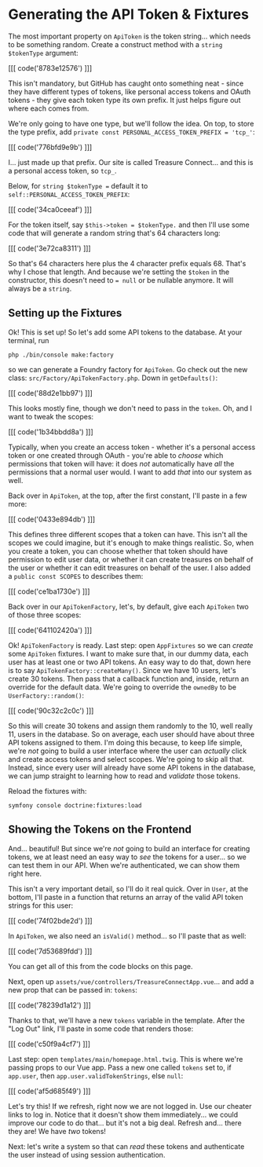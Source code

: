 # Generating the API Token & Fixtures

The most important property on `ApiToken` is the token string... which needs to
be something random. Create a construct method with a `string $tokenType` argument:

[[[ code('8783e12576') ]]]

This isn't mandatory, but GitHub has caught onto something neat - since
they have different types of tokens, like personal access tokens and OAuth tokens -
they give each token type its own prefix. It just helps figure out where each
comes from.

We're only going to have one type, but we'll follow the idea. On top, to
store the type prefix, add `private const PERSONAL_ACCESS_TOKEN_PREFIX = 'tcp_'`:

[[[ code('776bfd9e9b') ]]]

I... just made up that prefix. Our site is called Treasure Connect... and this is
a personal access token, so `tcp_`.

Below, for `string $tokenType =` default it to
`self::PERSONAL_ACCESS_TOKEN_PREFIX`:

[[[ code('34ca0ceeaf') ]]]

For the token itself, say `$this->token = $tokenType.` and then I'll use some code
that will generate a random string that's 64 characters long:

[[[ code('3e72ca8311') ]]]

So that's 64 characters here plus the 4 character prefix equals 68. That's why
I chose that length. And because we're setting the `$token` in the constructor,
this doesn't need to `= null` or be nullable anymore. It will always be a `string`.

## Setting up the Fixtures

Ok! This is set up! So let's add some API tokens to the database. At your
terminal, run

```terminal
php ./bin/console make:factory
```

so we can generate a Foundry factory for `ApiToken`. Go check out the new class:
`src/Factory/ApiTokenFactory.php`. Down in `getDefaults()`:

[[[ code('88d2e1bb97') ]]]

This looks mostly fine, though we don't need to pass in the `token`. Oh, and I
want to tweak the scopes:

[[[ code('1b34bbdd8a') ]]]

Typically, when you create an access token - whether it's a personal access
token or one created through OAuth - you're able to *choose* which permissions
that token will have: it does *not* automatically have *all* the permissions that
a normal user would. I want to add *that* into our system as well.

Back over in `ApiToken`, at the top, after the first constant, I'll paste in a
few more:

[[[ code('0433e894db') ]]]

This defines three different scopes that a token can have. This isn't all the scopes
we could imagine, but it's enough to make things realistic. So, when you create
a token, you can choose whether that token should have permission to edit user data,
or whether it can create treasures on behalf of the user or whether it can edit
treasures on behalf of the user. I also added a `public const SCOPES` to describes
them:

[[[ code('ce1ba1730e') ]]]

Back over in our `ApiTokenFactory`, let's, by default, give each `ApiToken` two
of those three scopes:

[[[ code('641102420a') ]]]

Ok! `ApiTokenFactory` is ready. Last step: open `AppFixtures` so we can *create*
some `ApiToken` fixtures. I want to make sure that, in our dummy
data, each user has at least one or two API tokens. An easy way to do that, down
here is to say `ApiTokenFactory::createMany()`. Since we have 10 users, let's create
30 tokens. Then pass that a callback function and, inside, return an override for
the default data. We're going to override the `ownedBy` to be `UserFactory::random()`:

[[[ code('90c32c2c0c') ]]]

So this will create 30 tokens and assign them randomly to the 10, well really
11, users in the database. So on average, each user should have about three API tokens
assigned to them. I'm doing this because, to keep life simple, we're *not*
going to build a user interface where the user can *actually* click and create
access tokens and select scopes. We're going to skip all that. Instead, since
every user will already have some API tokens in the database, we can jump straight
to learning how to read and *validate* those tokens.

Reload the fixtures with:

```terminal
symfony console doctrine:fixtures:load
```

## Showing the Tokens on the Frontend

And... beautiful! But since we're *not* going to build an interface for creating
tokens, we at least need an easy way to *see* the tokens for a user... so we can
test them in our API. When we're authenticated, we can show them right here.

This isn't a very important detail, so I'll do it real quick. Over in `User`,
at the bottom, I'll paste in a function that returns an array of the valid API
token strings for this user:

[[[ code('74f02bde2d') ]]]

In `ApiToken`, we also need an `isValid()` method... so I'll paste that as well:

[[[ code('7d53689fdd') ]]]

You can get all of this from the code blocks on this page.

Next, open up `assets/vue/controllers/TreasureConnectApp.vue`... and add a new
prop that can be passed in: `tokens`:

[[[ code('78239d1a12') ]]]

Thanks to that, we'll have a new `tokens` variable in the template. After the
"Log Out" link, I'll paste in some code that renders those:

[[[ code('c50f9a4cf7') ]]]

Last step: open `templates/main/homepage.html.twig`. This is where we're passing
props to our Vue app. Pass a new one called `tokens` set to, if `app.user`, then
`app.user.validTokenStrings`, else `null`:

[[[ code('af5d685f49') ]]]

Let's try this! If we refresh, right now we are not logged in. Use our cheater
links to log in. Notice that it doesn't show them immediately... we could improve
our code to do that... but it's not a big deal. Refresh and... there they are!
We have *two* tokens!

Next: let's write a system so that can *read* these tokens and authenticate the
user instead of using session authentication.
